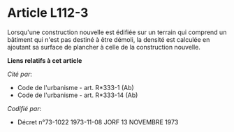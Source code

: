 # Article L112-3

Lorsqu'une construction nouvelle est édifiée sur un terrain qui comprend un bâtiment qui n'est pas destiné à être démoli, la
densité est calculée en ajoutant sa surface de plancher à celle de la construction nouvelle.

**Liens relatifs à cet article**

_Cité par_:

  - Code de l'urbanisme - art. R*333-1 (Ab)
  - Code de l'urbanisme - art. R*333-14 (Ab)

_Codifié par_:

  - Décret n°73-1022 1973-11-08 JORF 13 NOVEMBRE 1973
